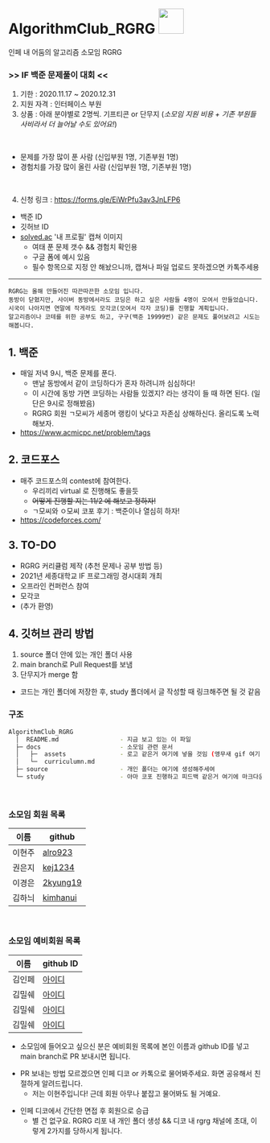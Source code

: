 # AlgorithmClub_RGRG <img src="https://github.com/sejonginterface/AlgorithmClub_RGRG/blob/main/docs/assets/rainbow_bird.gif" width="50px">
인페 내 어둠의 알고리즘 소모임 RGRG

### >> IF 백준 문제풀이 대회 << 
1. 기한 : 2020.11.17 ~ 2020.12.31
2. 지원 자격 : 인터페이스 부원
3. 상품 : 아래 분야별로 2명씩. 기프티콘 or 단무지 (*소모임 지원 비용 + 기존 부원들 사비라서 더 늘어날 수도 있어요!*)

<br>

* 문제를 가장 많이 푼 사람 (신입부원 1명, 기존부원 1명)
* 경험치를 가장 많이 올린 사람 (신입부원 1명, 기존부원 1명)

<br>

4. 신청 링크 : https://forms.gle/EiWrPfu3av3JnLFP6

* 백준 ID
* 깃허브 ID
* [solved.ac](https://solved.ac/) '내 프로필' 캡쳐 이미지
  + 여태 푼 문제 갯수 && 경험치 확인용
  + 구글 폼에 예시 있음
  + 필수 항목으로 지정 안 해놨으니까, 캡쳐나 파일 업로드 못하겠으면 카톡주세용

-------------

 ```
RGRG는 올해 만들어진 따끈따끈한 소모임 입니다.
동방이 닫혔지만, 사이버 동방에서라도 코딩은 하고 싶은 사람들 4명이 모여서 만들었습니다.
시국이 나아지면 연말에 작게라도 모각코(모여서 각자 코딩)를 진행할 계획입니다.
알고리즘이나 코테를 위한 공부도 하고, 구구(백준 19999번) 같은 문제도 풀어보려고 시도는 해봅니다.
 ```

## 1. 백준
* 매일 저녁 9시, 백준 문제를 푼다.
  - 맨날 동방에서 같이 코딩하다가 혼자 하려니까 심심하다!
  - 이 시간에 동방 가면 코딩하는 사람들 있겠지? 라는 생각이 들 때 하면 된다. (일단은 9시로 정해봤음)
  - RGRG 회원 ㄱ모씨가 세종머 랭킹이 낮다고 자존심 상해하신다. 올리도록 노력해보자.
* https://www.acmicpc.net/problem/tags
    
## 2. 코드포스
* 매주 코드포스의 contest에 참여한다.
  - 우리끼리 virtual 로 진행해도 좋을듯
  - ~~어떻게 진행할 지는 11/2 에 해보고 정하자!~~
  - ㄱ모씨와 ㅇ모씨 코포 후기 : 백준이나 열심히 하자!
* https://codeforces.com/

## 3. TO-DO
* RGRG 커리큘럼 제작 (추천 문제나 공부 방법 등)
* 2021년 세종대학교 IF 프로그래밍 경시대회 개최
* 오프라인 컨퍼런스 참여
* 모각코
* (추가 환영)

## 4. 깃허브 관리 방법
  1. source 폴더 안에 있는 개인 폴더 사용
  2. main branch로 Pull Request를 보냄
  3. 단무지가 merge 함
  
* 코드는 개인 폴더에 저장한 후, study 폴더에서 글 작성할 때 링크해주면 될 것 같음

### 구조

```sh
AlgorithmClub_RGRG
  │  README.md                 - 지금 보고 있는 이 파일
  ├─ docs                      - 소모임 관련 문서
  │   ├─  assets               - 로고 같은거 여기에 넣을 것임 (앵무새 gif 여기 들어있음)
  │   └─  curriculumn.md           
  ├─ source                    - 개인 폴더는 여기에 생성해주세여
  └─ study                     - 아마 코포 진행하고 피드백 같은거 여기에 마크다운 문서로 작성하면 될 듯

```
<br>

### 소모임 회원 목록
|이름|github|
|------|---|
|이현주|[alro923](https://github.com/alro923)|
|권은지|[kej1234](https://github.com/kej1234)|
|이경은|[2kyung19](https://github.com/2kyung19)|
|김하늬|[kimhanui](https://github.com/kimhanui)|

<br>

### 소모임 예비회원 목록
|이름|github ID|
|------|---|
|김인페|[아이디](https://github.com/아이디)|
|김밀쉐|[아이디](https://github.com/아이디)|
|김밀쉐|[아이디](https://github.com/아이디)|
|김밀쉐|[아이디](https://github.com/아이디)|

* 소모임에 들어오고 싶으신 분은 예비회원 목록에 본인 이름과 github ID를 넣고 main branch로 PR 보내시면 됩니다.
 - PR 보내는 방법 모르겠으면 인페 디코 or 카톡으로 물어봐주세요. 화면 공유해서 친절하게 알려드립니다.
   + 저는 이현주입니다! 근데 회원 아무나 붙잡고 물어봐도 될 거예요.
* 인페 디코에서 간단한 면접 후 회원으로 승급
  - 별 건 없구요. RGRG 리포 내 개인 폴더 생성 && 디코 내 rgrg 채널에 초대, 이렇게 2가지를 당하시게 됩니다.
